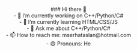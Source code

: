 <p align="center">
 ### Hi there 👋<br>
- 🔭 I’m currently working on C++/Python/C#<br>
- 🌱 I’m currently learning HTML/CSS/JS<br>
- 💬 Ask me about C++/Python/C#<br>
- 📫 How to reach me: mserhataslan@hotmail.com<br> 
- 😄 Pronouns: He<br> 
</p>

 <p align="center"><a href="https://www.linkedin.com/in/mehmet-serhat-aslan-58272b28a"><img src="https://upload.wikimedia.org/wikipedia/commons/8/81/LinkedIn_icon.svg" alt=""/><br></a>
 <a href="https://benserhat.live"><img src="https://upload.wikimedia.org/wikipedia/commons/0/01/Website_icon.svg" alt="" /><br><a/> 
 <img src="https://github-readme-stats.vercel.app/api/top-langs?username=MetaMsa&show_icons=true&locale=en&layout=compact" alt=""/><br>
 <img src="https://github-readme-stats.vercel.app/api?username=MetaMsa&show_icons=true&locale=en" alt=""/><br>
 <img src="https://github-readme-streak-stats.herokuapp.com?user=MetaMsa" alt=""/><br></p>
